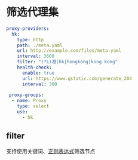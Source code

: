 # 筛选代理集



```yaml
proxy-providers:
  hk:
    type: http
    path: ./meta.yaml
    url: http://example.com/files/meta.yaml
    interval: 3600
    filter: "(?i)港|hk|hongkong|kong kong"
    health-check:
      enable: true
      url: https://www.gstatic.com/generate_204
      interval: 300
      
 proxy-groups: 
  - name: Proxy
    type: select
    use:
      - hk
```

## filter

支持使用关键词、[正则表达式](https://github.com/ziishaned/learn-regex/blob/master/translations/README-cn.md)筛选节点

